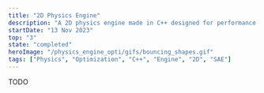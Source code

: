 ```yaml
---
title: "2D Physics Engine"
description: "A 2D physics engine made in C++ designed for performance and realtime safety"
startDate: "13 Nov 2023"
top: "3"
state: "completed"
heroImage: "/physics_engine_opti/gifs/bouncing_shapes.gif"
tags: ["Physics", "Optimization", "C++", "Engine", "2D", "SAE"]
---
```


TODO